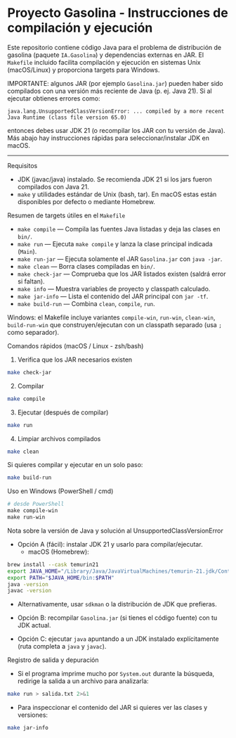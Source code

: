 # Proyecto Gasolina - Instrucciones de compilación y ejecución

Este repositorio contiene código Java para el problema de distribución de gasolina (paquete `IA.Gasolina`) y dependencias externas en JAR. El `Makefile` incluido facilita compilación y ejecución en sistemas Unix (macOS/Linux) y proporciona targets para Windows.

IMPORTANTE: algunos JAR (por ejemplo `Gasolina.jar`) pueden haber sido compilados con una versión más reciente de Java (p. ej. Java 21). Si al ejecutar obtienes errores como:

```
java.lang.UnsupportedClassVersionError: ... compiled by a more recent Java Runtime (class file version 65.0)
```

entonces debes usar JDK 21 (o recompilar los JAR con tu versión de Java). Más abajo hay instrucciones rápidas para seleccionar/instalar JDK en macOS.

---

Requisitos
- JDK (javac/java) instalado. Se recomienda JDK 21 si los jars fueron compilados con Java 21.
- `make` y utilidades estándar de Unix (bash, tar). En macOS estas están disponibles por defecto o mediante Homebrew.

Resumen de targets útiles en el `Makefile`
- `make compile` — Compila las fuentes Java listadas y deja las clases en `bin/`.
- `make run` — Ejecuta `make compile` y lanza la clase principal indicada (`Main`).
- `make run-jar` — Ejecuta solamente el JAR `Gasolina.jar` con `java -jar`.
- `make clean` — Borra clases compiladas en `bin/`.
- `make check-jar` — Comprueba que los JAR listados existen (saldrá error si faltan).
- `make info` — Muestra variables de proyecto y classpath calculado.
- `make jar-info` — Lista el contenido del JAR principal con `jar -tf`.
- `make build-run` — Combina `clean`, `compile`, `run`.

Windows: el Makefile incluye variantes `compile-win`, `run-win`, `clean-win`, `build-run-win` que construyen/ejecutan con un classpath separado (usa `;` como separador).

Comandos rápidos (macOS / Linux - zsh/bash)

1) Verifica que los JAR necesarios existen

```bash
make check-jar
```

2) Compilar

```bash
make compile
```

3) Ejecutar (después de compilar)

```bash
make run
```

4) Limpiar archivos compilados

```bash
make clean
```

Si quieres compilar y ejecutar en un solo paso:

```bash
make build-run
```

Uso en Windows (PowerShell / cmd)

```powershell
# desde PowerShell
make compile-win
make run-win
```

Nota sobre la versión de Java y solución al UnsupportedClassVersionError
- Opción A (fácil): instalar JDK 21 y usarlo para compilar/ejecutar.
  - macOS (Homebrew):

```bash
brew install --cask temurin21
export JAVA_HOME="/Library/Java/JavaVirtualMachines/temurin-21.jdk/Contents/Home"
export PATH="$JAVA_HOME/bin:$PATH"
java -version
javac -version
```

  - Alternativamente, usar `sdkman` o la distribución de JDK que prefieras.

- Opción B: recompilar `Gasolina.jar` (si tienes el código fuente) con tu JDK actual.
- Opción C: ejecutar `java` apuntando a un JDK instalado explícitamente (ruta completa a `java` y `javac`).

Registro de salida y depuración
- Si el programa imprime mucho por `System.out` durante la búsqueda, redirige la salida a un archivo para analizarla:

```bash
make run > salida.txt 2>&1
```

- Para inspeccionar el contenido del JAR si quieres ver las clases y versiones:

```bash
make jar-info
```
